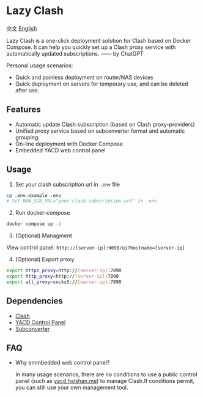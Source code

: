 # Lazy Clash

[中文](README-zh.md) [English](README.md)

Lazy Clash is a one-click deployment solution for Clash based on Docker Compose. It can help you quickly set up a Clash proxy service with automatically updated subscriptions. —— by ChatGPT

Personal usage scenarios:

- Quick and painless deployment on router/NAS devices
- Quick deployment on servers for temporary use, and can be deleted after use.

## Features

- Automatic update Clash subscription (based on Clash proxy-providers)
- Unified proxy service based on subconverter format and automatic grouping.
- On-line deployment with Docker Compose
- Embedded YACD web control panel

## Usage

1. Set your clash subscription url in `.env` file

```bash
cp .env.example .env
# Set RAW_SUB_URL="your clash subscription url" in .env
```

2. Run docker-compose

```bash
docker compose up -d
```

3. (Optional) Managment

View control panel: `http://[server-ip]:9090/ui?hostname=[server-ip]`

4. (Optional) Export proxy

```bash
export https_proxy=http://[server-ip]:7890
export http_proxy=http://[server-ip]:7890
export all_proxy=socks5://[server-ip]:7890
```

## Dependencies

- [Clash](https://github.com/Dreamacro/clash)
- [YACD Control Panel](https://github.com/haishanh/yacd)
- [Subconverter](https://github.com/tindy2013/subconverter)

## FAQ

- Why emmbedded web control panel?

  In many usage scenarios, there are no conditions to use a public control panel (such as [yacd.haishan.me](http://yacd.haishan.me/)) to manage Clash.If conditions permit, you can still use your own management tool.
